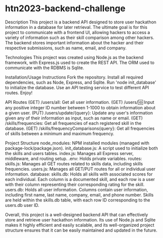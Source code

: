 # htn2023-backend-challenge
 
Description
This project is a backend API designed to store user hackathon information in a database for later retrieval. The ultimate goal is for this project to communicate with a frontend UI, allowing hackers to access a variety of information such as their skill comparison among other hackers. The backend stores important information about the hacker and their respective submissions, such as name, email, and company.

Technologies
This project was created using Node.js as the backend framework, with Express.js used to create the REST API. The ORM used to communicate with the RDBMS is Sqlite.

Installation/Usage Instructions
Fork the repository.
Install all required dependencies, such as Node, Express, and Sqlite.
Run 'node init_database' to initialize the database.
Use an API testing service to test different API routes.
Enjoy!

API Routes
(GET) /users/all: Get all user information.
(GET) /users/:id: Input any positive integer ID number between 1-1000 to obtain information about a given user.
(PUT) /users/update/{query}: Update any user's information given any of their information as input, such as name or email.
(GET) /skills/frequencies: Get all frequencies of each registered skill in the database.
(GET) /skills/frequencyComparisons{query}: Get all frequencies of skills between a minimum and maximum frequency.

Project Structure
node_modules: NPM installed modules (managed with package-lock/package.json).
init_database.js: A script used to initialize both the skills and users tables.
index.js: Manages all Express server, middleware, and routing setup.
.env: Holds private variables.
routes:
    skills.js: Manages all GET routes related to skills data, including skills frequencies.
    users.js: Manages all GET/PUT routes for all or individual user information.
database:
    skills.db: Holds all skills with associated scores for each individual. Each column is a documented skill, and each row is a user with their column representing their corresponding rating for the skill.
    users.db: Holds all user information. Columns contain user information, including first name, last name, company, email, and phone number. Skills are held within the skills.db table, with each row ID corresponding to the users.db user ID.


Overall, this project is a well-designed backend API that can effectively store and retrieve user hackathon information. Its use of Node.js and Sqlite makes it highly efficient and easily scalable, and its well-organized project structure ensures that it can be easily maintained and updated in the future.